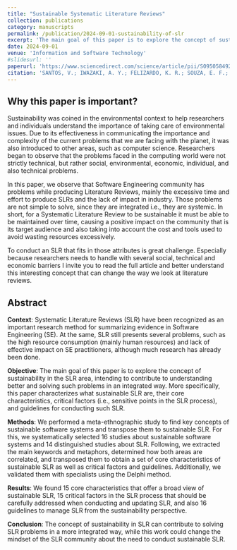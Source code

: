 ```yaml
---
title: "Sustainable Systematic Literature Reviews"
collection: publications
category: manuscripts
permalink: /publication/2024-09-01-sustainability-of-slr
excerpt: 'The main goal of this paper is to explore the concept of sustainability in the SLR area, intending to contribute to understanding better and solving such problems in an integrated way. More specifically, this paper characterizes what sustainable SLR are, their core characteristics, critical factors (i.e., sensitive points in the SLR process), and guidelines for conducting such SLR.'
date: 2024-09-01
venue: 'Information and Software Technology'
#slidesurl: ''
paperurl: 'https://www.sciencedirect.com/science/article/pii/S0950584924001563'
citation: 'SANTOS, V.; IWAZAKI, A. Y.; FELIZARDO, K. R.; SOUZA, E. F.; NAKAGAWA, E. Y. (2024). "Sustainable Systematic Literature Reviews." <i>Information and Software Technology</i>, v.176, p.107551.'
---
```


## Why this paper is important?

Sustainability was coined in the environmental context to help researchers and individuals understand the importance of taking care of environmental issues. Due to its effectiveness in communicating the importance and complexity of the current problems that we are facing with the planet, it was also introduced to other areas, such as computer science. Researchers began to observe that the problems faced in the computing world were not strictly technical, but rather social, environmental, economic, individual, and also technical problems.

In this paper, we observe that Software Engineering community has  problems while producing Literature Reviews, mainly the excessive time and effort to produce SLRs and the lack of impact in industry. Those problems are not simple to solve, since they are integrated i.e., they are systemic. In short, for a Systematic Literature Review to be sustainable it must be able to be maintained over time, causing a positive impact on the community that is its target audience and also taking into account the cost and tools used to avoid wasting resources excessively.

To conduct an SLR that fits in those attributes is great challenge. Especially because researchers needs to handle with several social, technical and economic barriers I invite you to read the full article and better understand this interesting concept that can change the way we look at literature reviews.

## Abstract 

**Context**: Systematic Literature Reviews (SLR) have been recognized as an important research method for summarizing evidence in Software Engineering (SE). At the same, SLR still presents several problems, such as the high resource consumption (mainly human resources) and lack of effective impact on SE practitioners, although much research has already been done.

**Objective**: The main goal of this paper is to explore the concept of sustainability in the SLR area, intending to contribute to understanding better and solving such problems in an integrated way. More specifically, this paper characterizes what sustainable SLR are, their core characteristics, critical factors (i.e., sensitive points in the SLR process), and guidelines for conducting such SLR.

**Methods**: We performed a meta-ethnographic study to find key concepts of sustainable software systems and transpose them to sustainable SLR. For this, we systematically selected 16 studies about sustainable software systems and 14 distinguished studies about SLR. Following, we extracted the main keywords and metaphors, determined how both areas are correlated, and transposed them to obtain a set of core characteristics of sustainable SLR as well as critical factors and guidelines. Additionally, we validated them with specialists using the Delphi method.

**Results**: We found 15 core characteristics that offer a broad view of sustainable SLR, 15 critical factors in the SLR process that should be carefully addressed when conducting and updating SLR, and also 16 guidelines to manage SLR from the sustainability perspective.

**Conclusion**: The concept of sustainability in SLR can contribute to solving SLR problems in a more integrated way, while this work could change the mindset of the SLR community about the need to conduct sustainable SLR.

